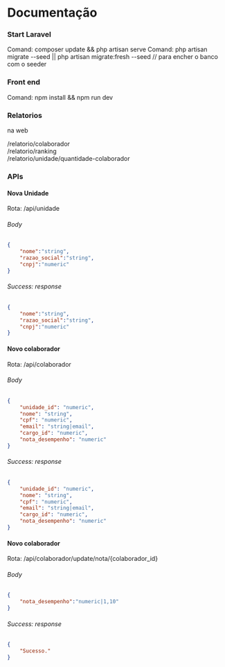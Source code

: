 # Documentação

### Start Laravel

Comand: composer update && php artisan serve
Comand: php artisan migrate --seed || php artisan migrate:fresh --seed // para encher o banco com o seeder

### Front end
Comand: npm install && npm run dev

### Relatorios
na web

/relatorio/colaborador <br>
/relatorio/ranking <br>
/relatorio/unidade/quantidade-colaborador <br>

### APIs

#### Nova Unidade

Rota: /api/unidade

###### Body

```json
{
    "nome":"string",
    "razao_social":"string",
    "cnpj":"numeric"
}
```

###### Success: response

```json
{
    "nome":"string",
    "razao_social":"string",
    "cnpj":"numeric"
}
```

#### Novo colaborador

Rota: /api/colaborador

###### Body

```json
{
    "unidade_id": "numeric",
    "nome": "string",
    "cpf": "numeric",
    "email": "string|email",
    "cargo_id": "numeric",
    "nota_desempenho": "numeric"
}
```

###### Success: response

```json
{
    "unidade_id": "numeric",
    "nome": "string",
    "cpf": "numeric",
    "email": "string|email",
    "cargo_id": "numeric",
    "nota_desempenho": "numeric"
}
```

#### Novo colaborador

Rota: /api/colaborador/update/nota/{colaborador_id}

###### Body

```json
{
    "nota_desempenho":"numeric|1,10"
}
```

###### Success: response

```json
{
    "Sucesso."
}
```
